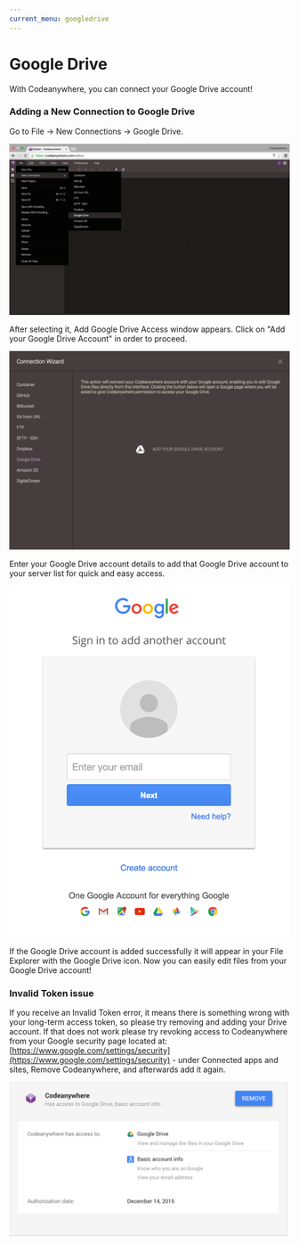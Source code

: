 ```yaml
---
current_menu: googledrive
---
```


# Google Drive

With Codeanywhere, you can connect your Google Drive account!

### Adding a New Connection to Google Drive

Go to File -> New Connections -> Google Drive.

![googledrive-open](images/googledrive-open.png "googledrive-open")


After selecting it, Add Google Drive Access window appears. Click on "Add your Google Drive Account" in order to proceed.

![googledrive-connect](images/googledrive-connect.png "googledrive-connect")


Enter your Google Drive account details to add that Google Drive account to your server list for quick and easy access.

![googlelogin](images/googlelogin.png "googlelogin")

If the Google Drive account is added successfully it will appear in your File Explorer with the Google Drive icon.
Now you can easily edit files from your Google Drive account!

### Invalid Token issue

If you receive an Invalid Token error, it means there is something wrong with your long-term access token, so please try removing and adding your Drive account. If that does not work please try revoking access to Codeanywhere from your Google security page located at: [https://www.google.com/settings/security](https://www.google.com/settings/security) - under Connected apps and sites, Remove Codeanywhere, and afterwards add it again.


<img src="images/google-invalidtoken.png" width="500" height="auto">


